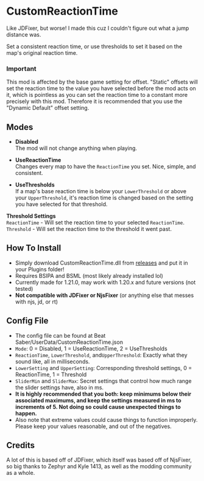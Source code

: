 # CustomReactionTime

Like JDFixer, but worse! I made this cuz I couldn't figure out what a jump distance was.

Set a consistent reaction time, or use thresholds to set it based on the map's original reaction time.

### Important
This mod is affected by the base game setting for offset. "Static" offsets will set the reaction time to the value you have selected before the mod acts on it, which is pointless as you can set the reaction time to a constant more precisely with this mod. Therefore it is recommended that you use the "Dynamic Default" offset setting. 

## Modes
- **Disabled**  
The mod will not change anything when playing.

- **UseReactionTime**  
Changes every map to have the `ReactionTime` you set. Nice, simple, and consistent.

- **UseThresholds**  
If a map's base reaction time is below your `LowerThreshold` or above your `UpperThreshold`, it's reaction time is changed based on the setting you have selected for that threshold.

**Threshold Settings**  
`ReactionTime` - Will set the reaction time to your selected `ReactionTime`.  
`Threshold` - Will set the reaction time to the threshold it went past.

## How To Install
- Simply download CustomReactionTime.dll from [releases](https://github.com/BlqzingIce/CustomReactionTime/releases) and put it in your Plugins folder!
- Requires BSIPA and BSML (most likely already installed lol)
- Currently made for 1.21.0, may work with 1.20.x and future versions (not tested)
- **Not compatible with JDFixer or NjsFixer** (or anything else that messes with njs, jd, or rt)

## Config File
- The config file can be found at Beat Saber/UserData/CustomReactionTime.json
- `Mode`: 0 = Disabled, 1 = UseReactionTime, 2 = UseThresholds
- `ReactionTime`, `LowerThreshold`, and`UpperThreshold`: Exactly what they sound like, all in milliseconds.
- `LowerSetting` and `UpperSetting`: Corresponding threshold settings, 0 = ReactionTime, 1 = Threshold
- `SliderMin` and `SliderMax`: Secret settings that control how much range the slider settings have, also in ms.
- **It is highly recommended that you both: keep minimums below their associated maximums, and keep the settings measured in ms to increments of 5. Not doing so could cause unexpected things to happen.**
-  Also note that extreme values could cause things to function improperly. Please keep your values reasonable, and out of the negatives.

## Credits
A lot of this is based off of JDFixer, which itself was based off of NjsFixer, so big thanks to Zephyr and Kyle 1413, as well as the modding community as a whole.
